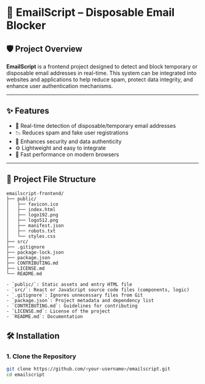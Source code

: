 # 📧 EmailScript – Disposable Email Blocker

## 🛡️ Project Overview

**EmailScript** is a frontend project designed to detect and block temporary or disposable email addresses in real-time. This system can be integrated into websites and applications to help reduce spam, protect data integrity, and enhance user authentication mechanisms.

---

## ✨ Features

- 🔎 Real-time detection of disposable/temporary email addresses
- 📉 Reduces spam and fake user registrations
- 🔐 Enhances security and data authenticity
- ⚙️ Lightweight and easy to integrate
- 🚀 Fast performance on modern browsers

---

## 📁 Project File Structure
 ```
 emailscript-frontend/
├── public/
│   ├── favicon.ico
│   ├── index.html
│   ├── logo192.png
│   ├── logo512.png
│   ├── manifest.json
│   ├── robots.txt
│   └── styles.css
├── src/
├── .gitignore
├── package-lock.json
├── package.json
├── CONTRIBUTING.md
├── LICENSE.md
└── README.md

- `public/`: Static assets and entry HTML file
- `src/`: React or JavaScript source code files (components, logic)
- `.gitignore`: Ignores unnecessary files from Git
- `package.json`: Project metadata and dependency list
- `CONTRIBUTING.md`: Guidelines for contributing
- `LICENSE.md`: License of the project
- `README.md`: Documentation

```

## 🛠️ Installation

### 1. Clone the Repository
```bash
git clone https://github.com/<your-username>/emailscript.git
cd emailscript

